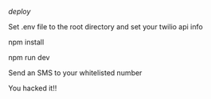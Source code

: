 _deploy_


Set .env file to the root directory and set your twilio api info


npm install


npm run dev


Send an SMS to your whitelisted number


You hacked it!!
